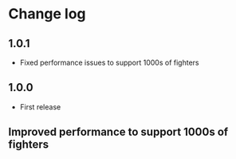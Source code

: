# Change log
## 1.0.1
- Fixed performance issues to support 1000s of fighters
## 1.0.0
- First release
## Improved performance to support 1000s of fighters